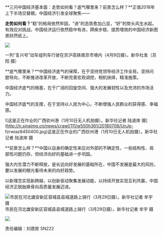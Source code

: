 **三问中国经济基本面：走势如何看？底气哪里来？前景怎么样？**正值2018年上下半场交替期，中国经济引发全球聚焦——

**走势如何看？**“稳”的格局依然牢固，“进”的态势愈加凸显，“好”的势头风生水起。有效应对挑战，中国经济运行依然稳中有进，蹄疾步稳、提质增效的中国经济新图景跃然纸上。

![](http://n.sinaimg.cn/news/crawl/80/w550h330/20180708/8_Q0-fzrwiaz8450397.jpg)

一列“复兴号”动车组列车行驶在京沪高铁南京市境内（4月9日摄）。新华社发（苏阳 摄）

**底气哪里来？**中国经济底气的保障，在于坚持党领导经济工作全局，坚持问题导向，不断推进改革开放，不断完善宏观调控，相机抉择，精准施策。

中国经济底气的根基，在于广阔的回旋空间、强大的发展韧性以及充沛的市场活力。

中国经济底气的支撑，在于坚持以人民为中心，不断增强人民群众的获得感、幸福感。

![这是正在作业的广西钦州港（1月10日无人机拍摄）。新华社记者 陆波岸
摄](http://n.sinaimg.cn/news/crawl/111/w550h361/20180708/UnJe-
fzrwiaz8450400.jpg)这是正在作业的广西钦州港（1月10日无人机拍摄）。新华社记者 陆波岸 摄

**前景怎么样？**中国以自身的确定性来应对外部的不确定性，一些结构性、局部性问题仍存，但经济向好的基础进一步巩固。

强大内生潜力不断释放，是长远向好发展的基础所在，中国不发展是最大的风险，要以发展的眼光看待未来的向好趋势。

以新理念实现新跨越，以创新驱动聚集发展动能，以持续开放实现互利共赢，中国经济正脱胎换骨向高质量发展迈进。

![市民在河北雄安新区容城县县城道路上骑行（3月29日摄）。新华社记者 牟宇 摄](http://n.sinaimg.cn/news/transform/20170425/CYN6-fyeqcac1859771.png)市民在河北雄安新区容城县县城道路上骑行（3月29日摄）。新华社记者 牟宇 摄

![](http://n.sinaimg.cn/news/crawl/683/w550h3333/20180708/IHZF-hezpzwt6459370.jpg)

责任编辑：刘德宾 SN222

